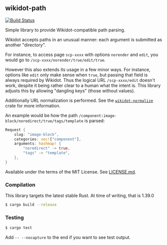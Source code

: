 ## wikidot-path
[![Build Status](https://travis-ci.org/Nu-SCPTheme/wikidot-path.svg?branch=master)](https://travis-ci.org/Nu-SCPTheme/wikidot-path)

Simple library to provide Wikidot-compatible path parsing.

Wikidot accepts paths in an unusual manner: each argument is submitted as another "directory".

For instance, to access page `scp-xxxx` with options `norender` and `edit`, you would go to `/scp-xxxx/norender/true/edit/true`.

However this also extends its usage in a few minor ways. For instance, options like `edit` only make sense when `true`, but passing that field is always required by Wikidot. Thus the logical URL `/scp-xxxx/edit` doesn't work, despite it being rather clear to a human what the intent is. This library adjusts this by allowing "dangling keys" (those without values).

Additionally URL normalization is performed. See the [`wikidot-normalize`](https://crates.io/crates/wikidot-normalize) crate for more information.

An example would be how the path `/component:image-block/noredirect/true/tags/template` is parsed:

```rust
Request {
    slug: "image-block",
    categories: vec!["component"],
    arguments: hashmap! {
        "noredirect" -> true,
        "tags" -> "template",
    },
}
```

Available under the terms of the MIT License. See [LICENSE.md](LICENSE).

### Compilation
This library targets the latest stable Rust. At time of writing, that is 1.39.0

```sh
$ cargo build --release
```

### Testing
```sh
$ cargo test
```

Add `-- --nocapture` to the end if you want to see test output.
